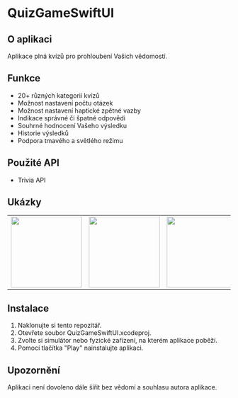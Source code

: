 # QuizGameSwiftUI

## O aplikaci
Aplikace plná kvízů pro prohloubení Vašich vědomostí.

## Funkce
* 20+ různých kategorií kvízů
* Možnost nastavení počtu otázek
* Možnost nastavení haptické zpětné vazby
* Indikace správné či špatné odpovědi
* Souhrné hodnocení Vašeho výsledku
* Historie výsledků
* Podpora tmavého a světlého režimu

## Použité API
* Trivia API

## Ukázky
<table>
  <tr>
    <td><img src="https://drive.google.com/1-eLJPS8jLzKhX9T8Q5N1npEURDXcPSi_" width=160></td>
    <td><img src="https://drive.google.com/1C5_CyH4HFYQVTfC8UD9xkEWVrqOwWyVi" width=160></td>
    <td><img src="https://drive.google.com/1i5ypsPOg-cOhq0xEzeTISoJsEXPhwVMH" width=160></td>
    <td><img src="https://drive.google.com/1IiX0ZoNtHO7z5nqFADhHGUxQ-hhZfrIC" width=160></td>
    <td><img src="https://drive.google.com/1GTBQ6zrd6e6XoNtU6Z4SpG-gRt3I_U84" width=160></td>
    <td><img src="https://drive.google.com/18wNnE4s4dbIxQy6x8b4SST3y3U27BNEw" width=160></td>
    <td><img src="https://drive.google.com/1nWkt7mEB7QwHaubjnGmmisxgUpEnBx4x" width=160></td>
  </tr>
 </table>

## Instalace
1. Naklonujte si tento repozitář.
2. Otevřete soubor QuizGameSwiftUI.xcodeproj.
3. Zvolte si simulátor nebo fyzické zařízení, na kterém aplikace poběží.
4. Pomocí tlačítka "Play" nainstalujte aplikaci.

## Upozornění
Aplikaci není dovoleno dále šířit bez vědomí a souhlasu autora aplikace.
